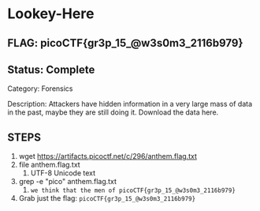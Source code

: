 # Lookey-Here

## FLAG: picoCTF{gr3p_15_@w3s0m3_2116b979}

## Status: Complete

Category: Forensics

Description: Attackers have hidden information in a very large mass of data in the past, maybe they are still doing it.
Download the data here.

## STEPS

1. wget <https://artifacts.picoctf.net/c/296/anthem.flag.txt>
2. file anthem.flag.txt
   1. UTF-8 Unicode text
3. grep -e "pico" anthem.flag.txt
   1. `we think that the men of picoCTF{gr3p_15_@w3s0m3_2116b979}`
4. Grab just the flag: `picoCTF{gr3p_15_@w3s0m3_2116b979}`